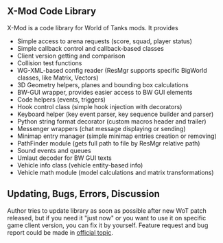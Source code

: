 ## X-Mod Code Library

X-Mod is a code library for World of Tanks mods. It provides

* Simple access to arena requests (score, squad, player status)
* Simple callback control and callback-based classes
* Client version getting and comparison
* Collision test functions
* WG-XML-based config reader (ResMgr supports specific BigWorld classes, like Matrix, Vectors)
* 3D Geometry helpers, planes and bounding box calculations
* BW-GUI wrapper, provides easier access to BW GUI elements
* Code helpers (events, triggers)
* Hook control class (simple hook injection with decorators)
* Keyboard helper (key event parser, key sequence builder and parser)
* Python string format decorator (custom macros header and trailer)
* Messenger wrappers (chat message displaying or sending)
* Minimap entry manager (simple minimap entries creation or removing)
* PathFinder module (gets full path to file by ResMgr relative path)
* Sound events and queues
* Umlaut decoder for BW GUI texts
* Vehicle info class (vehicle entity-based info)
* Vehicle math module (model calculations and matrix transformations)

## Updating, Bugs, Errors, Discussion

Author tries to update library as soon as possible after new WoT patch released, but if you need it "just now" or
you want to use it on specific game client version, you can fix it by yourself. Feature request and bug report
could be made in [official topic]().
